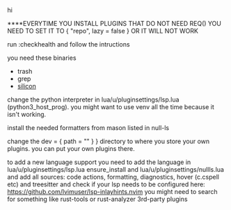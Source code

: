 hi

\*\*\*\*EVERYTIME YOU INSTALL PLUGINS THAT DO NOT NEED REQ() YOU NEED TO SET IT TO { "repo", lazy = false } OR IT WILL NOT WORK

run :checkhealth and follow the intructions

you need these binaries

- trash
- grep
- [silicon](https://github.com/aloxaf/silicon)

change the python interpreter in lua/u/pluginsettings/lsp.lua (python3_host_prog). you might want to use venv all the time because it isn't working.

install the needed formatters from mason
listed in null-ls

change the dev = { path = "" } } directory to where you store your own plugins.
you can put your own plugins there.

to add a new language support you need to add the language in
lua/u/pluginsettings/lsp.lua ensure_install
and
lua/u/pluginsettings/nullls.lua and add all sources:
code actions, formatting, diagnostics, hover (c.cspell etc)
and treesitter
and check if your lsp needs to be configured here: https://github.com/lvimuser/lsp-inlayhints.nvim
you might need to search for something like rust-tools or rust-analyzer 3rd-party plugins
